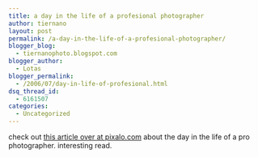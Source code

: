 ```yaml
---
title: a day in the life of a profesional photographer
author: tiernano
layout: post
permalink: /a-day-in-the-life-of-a-profesional-photographer/
blogger_blog:
  - tiernanophoto.blogspot.com
blogger_author:
  - Lotas
blogger_permalink:
  - /2006/07/day-in-life-of-profesional.html
dsq_thread_id:
  - 6161507
categories:
  - Uncategorized
---
```

check out [this article over at pixalo.com][1] about the day in the life of a pro photographer. interesting read.


 [1]: http://www.pixalo.com/articles/Day-in-the-life-of-a-professional.php